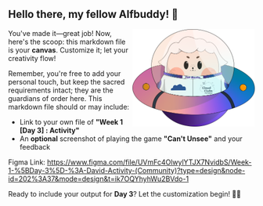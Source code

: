 ## Hello there, my fellow Alfbuddy! 💖

<img align="right" width="250px" src="../../assets/alf/alf-ufo.png">

You've made it—great job! Now, here's the scoop: this markdown file is your **canvas**. Customize it; let your creativity flow!

Remember, you're free to add your personal touch, but keep the sacred requirements intact; they are the guardians of order here. This markdown file should or may include:
- Link to your own file of **"Week 1 [Day 3] : Activity"**
- An **optional** screenshot of playing the game **"Can't Unsee"** and your feedback

Figma Link: https://www.figma.com/file/UVmFc4OlwylYTJX7NvidbS/Week-1-%5BDay-3%5D-%3A-David-Activity-(Community)?type=design&node-id=202%3A37&mode=design&t=ik7OQYhyhWu2BVdo-1

Ready to include your output for **Day 3**? Let the customization begin! 🚀✨

<!-- You may now delete and modify the content of this file -->